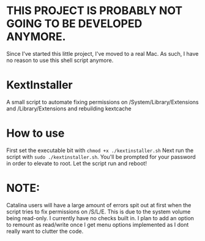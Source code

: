 # THIS PROJECT IS PROBABLY NOT GOING TO BE DEVELOPED ANYMORE.

Since I've started this little project, I've moved to a real Mac. As such, I have no reason to use this shell script anymore.

# KextInstaller
A small script to automate fixing permissions on /System/Library/Extensions and /Library/Extensions and rebuilding kextcache
# How to use
First set the executable bit with `chmod +x ./kextinstaller.sh`
Next run the script with `sudo ./kextinstaller.sh`. You'll be prompted for your password in order to elevate to root. 
Let the script run and reboot!

# NOTE:

Catalina users will have a large amount of errors spit out at first when the script tries to fix permissions on /S/L/E. This is due to the system volume being read-only. I currently have no checks built in. I plan to add an option to remount as read/write once I get menu options implemented as I dont really want to clutter the code.
